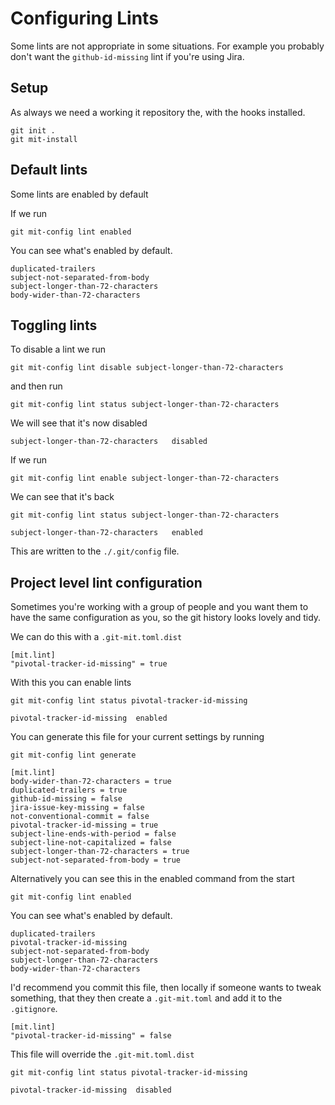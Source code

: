 # Configuring Lints

Some lints are not appropriate in some situations. For example you
probably don't want the `github-id-missing` lint if you're using Jira.

## Setup

As always we need a working it repository the, with the hooks installed.

```shell,script(name="1", expected_exit_code=0)
git init .
git mit-install
```

## Default lints

Some lints are enabled by default

If we run

```shell,script(name="2", expected_exit_code=0)
git mit-config lint enabled
```

You can see what's enabled by default.

```text,verify(script_name="2", stream=stdout)
duplicated-trailers
subject-not-separated-from-body
subject-longer-than-72-characters
body-wider-than-72-characters
```

## Toggling lints

To disable a lint we run

```shell,script(name="4", expected_exit_code=0)
git mit-config lint disable subject-longer-than-72-characters
```

and then run

```shell,script(name="5", expected_exit_code=0)
git mit-config lint status subject-longer-than-72-characters
```

We will see that it's now disabled

```text,verify(script_name="5", stream=stdout)
subject-longer-than-72-characters	disabled
```

If we run

```shell,script(name="6", expected_exit_code=0)
git mit-config lint enable subject-longer-than-72-characters
```

We can see that it's back

```shell,script(name="6", expected_exit_code=0)
git mit-config lint status subject-longer-than-72-characters
```

```text,verify(script_name="6", stream=stdout)
subject-longer-than-72-characters	enabled
```

This are written to the `./.git/config` file.

## Project level lint configuration

Sometimes you're working with a group of people and you want them to
have the same configuration as you, so the git history looks lovely and
tidy.

We can do this with a `.git-mit.toml.dist`

```toml,file(path=".git-mit.toml.dist")
[mit.lint]
"pivotal-tracker-id-missing" = true
```

With this you can enable lints

```shell,script(name="7", expected_exit_code=0)
git mit-config lint status pivotal-tracker-id-missing
```

```text,verify(script_name="7", stream=stdout)
pivotal-tracker-id-missing	enabled
```

You can generate this file for your current settings by running

```shell,script(name="7", expected_exit_code=0)
git mit-config lint generate
```

```toml,verify(script_name="7", stream=stdout)
[mit.lint]
body-wider-than-72-characters = true
duplicated-trailers = true
github-id-missing = false
jira-issue-key-missing = false
not-conventional-commit = false
pivotal-tracker-id-missing = true
subject-line-ends-with-period = false
subject-line-not-capitalized = false
subject-longer-than-72-characters = true
subject-not-separated-from-body = true

```


Alternatively you can see this in the enabled command from the start

```shell,script(name="2", expected_exit_code=0)
git mit-config lint enabled
```

You can see what's enabled by default.

```text,verify(script_name="2", stream=stdout)
duplicated-trailers
pivotal-tracker-id-missing
subject-not-separated-from-body
subject-longer-than-72-characters
body-wider-than-72-characters
```

I'd recommend you commit this file, then locally if someone wants to
tweak something, that they then create a `.git-mit.toml` and add it to
the `.gitignore`.

```toml,file(path=".git-mit.toml")
[mit.lint]
"pivotal-tracker-id-missing" = false
```

This file will override the `.git-mit.toml.dist`

```shell,script(name="8", expected_exit_code=0)
git mit-config lint status pivotal-tracker-id-missing
```

```text,verify(script_name="8", stream=stdout)
pivotal-tracker-id-missing	disabled
```
